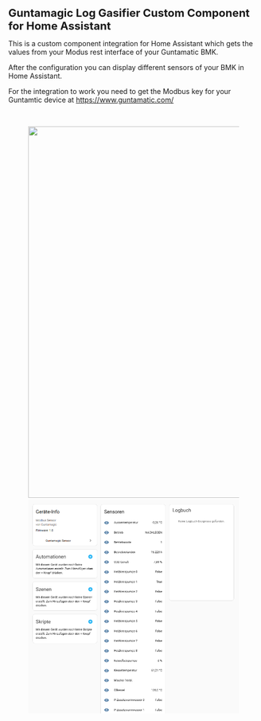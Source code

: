 <p><span style="font-size:22px;"><strong>Guntamagic Log Gasifier Custom Component for Home Assistant</strong></span></p>
<p>This is a custom component integration for Home Assistant which gets the values from your Modus rest interface of your Guntamatic BMK.</p>
<p>After the configuration you can display different sensors of your BMK in Home Assistant.</p>
<p>For the integration to work you need to get the Modbus key for your Guntamtic device at <a target="_blank" rel="noopener noreferrer" href="https://www.guntamatic.com/">https://www.guntamatic.com/</a></p>
<p>&nbsp;</p>
<figure class="image" data-ckbox-resource-id="9dcrRN1Df5p8">
    <picture>
        <source srcset="https://ckbox.cloud/20656b3ce689605928ec/assets/9dcrRN1Df5p8/images/91.webp 91w,https://ckbox.cloud/20656b3ce689605928ec/assets/9dcrRN1Df5p8/images/182.webp 182w,https://ckbox.cloud/20656b3ce689605928ec/assets/9dcrRN1Df5p8/images/273.webp 273w,https://ckbox.cloud/20656b3ce689605928ec/assets/9dcrRN1Df5p8/images/364.webp 364w,https://ckbox.cloud/20656b3ce689605928ec/assets/9dcrRN1Df5p8/images/455.webp 455w,https://ckbox.cloud/20656b3ce689605928ec/assets/9dcrRN1Df5p8/images/546.webp 546w,https://ckbox.cloud/20656b3ce689605928ec/assets/9dcrRN1Df5p8/images/637.webp 637w,https://ckbox.cloud/20656b3ce689605928ec/assets/9dcrRN1Df5p8/images/728.webp 728w,https://ckbox.cloud/20656b3ce689605928ec/assets/9dcrRN1Df5p8/images/819.webp 819w,https://ckbox.cloud/20656b3ce689605928ec/assets/9dcrRN1Df5p8/images/909.webp 909w" sizes="(max-width: 909px) 100vw, 909px" type="image/webp"><img src="https://ckbox.cloud/20656b3ce689605928ec/assets/9dcrRN1Df5p8/images/909.png" width="909" height="746">
    </picture>
<img src="https://github.com/OldGuyDevGithub/guntamagic/blob/main/media/device.png" alt="device" />
</figure>
